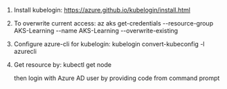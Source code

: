 1. Install kubelogin:
    https://azure.github.io/kubelogin/install.html

2. To overwrite current access:
    az aks get-credentials --resource-group AKS-Learning --name AKS-Learning --overwrite-existing

3. Configure azure-cli for kubelogin:
    kubelogin convert-kubeconfig -l azurecli

4. Get resource by:
    kubectl get node

    then login with Azure AD user by providing code from command prompt

